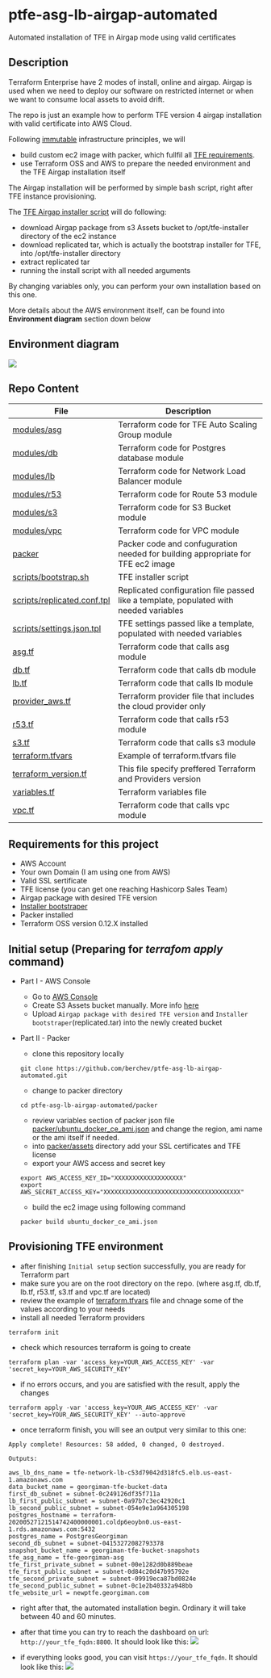 # ptfe-asg-lb-airgap-automated
Automated installation of TFE in Airgap mode using valid certificates

## Description
Тerraform Еnterprise have 2 modes of install, online and airgap. Airgap is used when we need to deploy our software on restricted internet or when we want to consume local assets to avoid drift.


The repo is just an example how to perform TFE version 4 airgap installation with valid certificate into AWS Cloud.

Following [immutable](https://www.hashicorp.com/resources/what-is-mutable-vs-immutable-infrastructure) infrastructure principles, we will 
- build custom ec2 image with packer, which fullfil all [TFE requirements](https://www.terraform.io/docs/enterprise/before-installing/index.html).
- use Terraform OSS and AWS to prepare the needed environment and the TFE Airgap installation itself

The Airgap installation will be performed by simple bash script, right after TFE instance provisioning.

The [TFE Airgap installer script](scripts/bootstrap.sh) will do following:
- download Airgap package from s3 Assets bucket to /opt/tfe-installer directory of the ec2 instance
- download replicated tar, which is actually the bootstrap installer for TFE, into /opt/tfe-installer directory
- extract replicated tar
- running the install script with all needed arguments


By changing variables only, you can perform your own installation based on this one. 

More details about the AWS environment itself, can be found into **Environment diagram** section down below

## Environment diagram
![](https://github.com/berchev/ptfe-asg-lb-airgap-automated/blob/master/diagram/AWS-LB-ASG__4__png.png)

## Repo Content
| File                   | Description                      |
|         ---            |                ---               |
| [modules/asg](modules/asg)| Terraform code for TFE Auto Scaling Group module|
| [modules/db](modules/db) | Terraform code for Postgres database module |
| [modules/lb](modules/lb) | Terraform code for Network Load Balancer module |
| [modules/r53](modules/r53) | Terraform code for Route 53 module|
| [modules/s3](modules/s3)| Terraform code for S3 Bucket module|
| [modules/vpc](modules/vpc)| Terraform code for VPC module |
| [packer](packer)| Packer code and confuguration needed for building appropriate for TFE ec2 image  |
| [scripts/bootstrap.sh](scripts/bootstrap.sh)| TFE installer script|
| [scripts/replicated.conf.tpl](scripts/replicated.conf.tpl)| Replicated configuration file passed like a template, populated with needed variables|
|[scripts/settings.json.tpl](scripts/settings.json.tpl)| TFE settings passed like a template, populated with needed variables|
|[asg.tf](asg.tf)| Terraform code that calls asg module |
|[db.tf](db.tf)| Terraform code that calls db module |
|[lb.tf](lb.tf)| Terraform code that calls lb module |
|[provider_aws.tf](provider_aws.tf)| Terraform provider file that includes the cloud provider only |
|[r53.tf](r53.tf)| Terraform code that calls r53 module |
|[s3.tf](s3.tf)| Terraform code that calls s3 module |
|[terraform.tfvars](terraform.tfvars)| Example of terraform.tfvars file |
|[terraform_version.tf](terraform_version.tf)| This file specify preffered Terraform and Providers version |
|[variables.tf](variables.tf)| Terraform variables file |
|[vpc.tf](vpc.tf)| Terraform code that calls vpc module |


## Requirements for this project
- AWS Account
- Your own Domain (I am using one from AWS)
- Valid SSL sertificate 
- TFE license (you can get one reaching Hashicorp Sales Team)
- Airgap package with desired TFE version
- [Installer bootstraper](https://install.terraform.io/airgap/latest.tar.gz)
- Packer installed
- Terraform OSS version 0.12.X installed

## Initial setup (Preparing for *terrafom apply* command)
- Part I - AWS Console 
  - Go to [AWS Console](https://aws.amazon.com/)
  - Create S3 Assets bucket manually. More info [here](https://docs.aws.amazon.com/AmazonS3/latest/user-guide/create-bucket.html)
  - Upload `Airgap package with desired TFE version` and `Installer bootstraper`(replicated.tar) into the newly created bucket

- Part II - Packer
  - clone this repository locally
  ```
  git clone https://github.com/berchev/ptfe-asg-lb-airgap-automated.git
  ```
  - change to packer directory
  ```
  cd ptfe-asg-lb-airgap-automated/packer
  ```
  - review variables section of packer json file [packer/ubuntu_docker_ce_ami.json](packer/ubuntu_docker_ce_ami.json) and change the region, ami name or the ami itself if needed.
  - into [packer/assets](packer/assets) directory add your SSL certificates and TFE license
  - export your AWS access and secret key 
  ```
  export AWS_ACCESS_KEY_ID="XXXXXXXXXXXXXXXXXXX"
  export AWS_SECRET_ACCESS_KEY="XXXXXXXXXXXXXXXXXXXXXXXXXXXXXXXXXXXXXX"
  ```
  - build the ec2 image using following command  
  ```
  packer build ubuntu_docker_ce_ami.json
  ```
## Provisioning TFE environment
- after finishing `Initial setup` section successfully, you are ready for Terraform part
- make sure you are on the root directory on the repo. (where asg.tf, db.tf, lb.tf, r53.tf, s3.tf and vpc.tf are located)
- review the example of [terraform.tfvars](terraform.tfvars) file and chnage some of the values according to your needs
- install all needed Terraform providers
```
terraform init
```
- check which resources terraform is going to create
```
terraform plan -var 'access_key=YOUR_AWS_ACCESS_KEY' -var 'secret_key=YOUR_AWS_SECURITY_KEY'
```
- if no errors occurs, and you are satisfied with the result, apply the changes
```
terraform apply -var 'access_key=YOUR_AWS_ACCESS_KEY' -var 'secret_key=YOUR_AWS_SECURITY_KEY' --auto-approve
```
- once terraform finish, you will see an output very similar to this one:
```
Apply complete! Resources: 58 added, 0 changed, 0 destroyed.

Outputs:

aws_lb_dns_name = tfe-network-lb-c53d79042d318fc5.elb.us-east-1.amazonaws.com
data_bucket_name = georgiman-tfe-bucket-data
first_db_subnet = subnet-0c249126df35f711a
lb_first_public_subnet = subnet-0a97b7c3ec42920c1
lb_second_public_subnet = subnet-054e9e1a964305198
postgres_hostname = terraform-20200527121514742400000001.coldp6eoybn0.us-east-1.rds.amazonaws.com:5432
postgres_name = PostgresGeorgiman
second_db_subnet = subnet-04153272082793378
snapshot_bucket_name = georgiman-tfe-bucket-snapshots
tfe_asg_name = tfe-georgiman-asg
tfe_first_private_subnet = subnet-00e1282d0b889beae
tfe_first_public_subnet = subnet-0d84c20d47b95792e
tfe_second_private_subnet = subnet-09919eca87bd0824e
tfe_second_public_subnet = subnet-0c1e2b40332a948bb
tfe_website_url = newptfe.georgiman.com
```
- right after that, the automated installation begin. Ordinary it will take between 40 and 60 minutes.
- after that time you can try to reach the dashboard on url: `http://your_tfe_fqdn:8800`. It should look like this:
![](https://github.com/berchev/ptfe-asg-lb-airgap-automated/blob/master/screens/20.png)

- if everything looks good, you can visit `https://your_tfe_fqdn`. It should look like this:
![](https://github.com/berchev/ptfe-asg-lb-airgap-automated/blob/master/screens/21.png)
